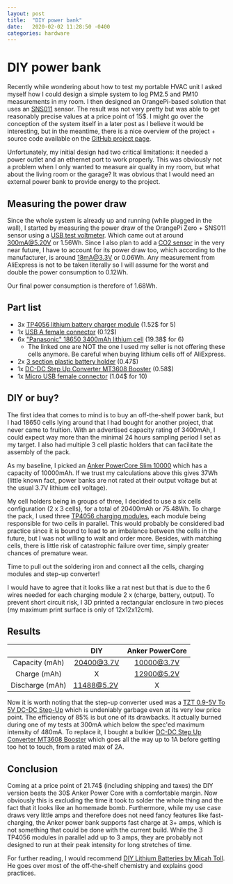 ```yaml
---
layout: post
title:  "DIY power bank"
date:   2020-02-02 11:28:50 -0400
categories: hardware
---
```


# DIY power bank

Recently while wondering about how to test my portable HVAC unit I asked myself how I could design a simple system to log PM2.5 and PM10 measurements in my room. I then designed an OrangePi-based solution that uses an [SNS011](https://www.aliexpress.com/item/32724933436.html) sensor. The result was not very pretty but was able to get reasonably precise values at a price point of 15$. I might go over the conception of the system itself in a later post as I believe it would be interesting, but in the meantime, there is a nice overview of the project + source code available on the [GitHub project page](https://github.com/Belval/air-quality-station).

Unfortunately, my initial design had two critical limitations: it needed a power outlet and an ethernet port to work properly. This was obviously not a problem when I only wanted to measure air quality in my room, but what about the living room or the garage? It was obvious that I would need an external power bank to provide energy to the project.

## Measuring the power draw

Since the whole system is already up and running (while plugged in the wall), I started by measuring the power draw of the OrangePi Zero + SNS011 sensor using a [USB test voltmeter](https://www.aliexpress.com/item/32571512709.html). Which came out at around 300mA@5.20V or 1.56Wh. Since I also plan to add a [CO2 sensor](https://www.aliexpress.com/item/32706795833.html) in the very near future, I have to account for its power draw too, which according to the manufacturer, is around 18mA@3.3V or 0.06Wh. Any measurement from AliExpress is not to be taken literally so I will assume for the worst and double the power consumption to 0.12Wh.

Our final power consumption is therefore of 1.68Wh.

## Part list

- 3x [TP4056 lithium battery charger module](https://www.aliexpress.com/item/32797834680.html) (1.52$ for 5)
- 1x [USB A female connector](https://www.aliexpress.com/item/Micro-Mini-USB-USB-A-Male-USB-2-0-3-0-A-Female-USB-B-Connector/33045236019.html) (0.12$)
- 6x ["Panasonic" 18650 3400mAh lithium cell](https://www.aliexpress.com/item/33016517000.html) (19.38$ for 6)
    - The linked one are NOT the one I used my seller is not offering these cells anymore. Be careful when buying lithium cells off of AliExpress.
- 2x [3 section plastic battery holder](https://www.aliexpress.com/item/33038284120.html) (0.47$)
- 1x [DC-DC Step Up Converter MT3608 Booster](https://www.aliexpress.com/item/32970333618.html) (0.58$)
- 1x [Micro USB female connector](https://www.aliexpress.com/item/4000484202812.html) (1.04$ for 10)

## DIY or buy?

The first idea that comes to mind is to buy an off-the-shelf power bank, but I had 18650 cells lying around that I had bought for another project, that never came to fruition. With an advertised capacity rating of 3400mAh, I could expect way more than the minimal 24 hours sampling period I set as my target. I also had multiple 3 cell plastic holders that can facilitate the assembly of the pack.

As my baseline, I picked an [Anker PowerCore Slim 10000](https://www.amazon.ca/Anker-Ultra-Compact-High-Speed-VoltageBoost-Technology/dp/B07QXV6N1B) which has a capacity of 10000mAh. If we trust my calculations above this gives 37Wh (little known fact, power banks are not rated at their output voltage but at the usual 3.7V lithium cell voltage).

My cell holders being in groups of three, I decided to use a six cells configuration (2 x 3 cells), for a total of 20400mAh or 75.48Wh. To charge the pack, I used three [TP4056 charging modules](https://www.aliexpress.com/item/32797834680.html), each module being responsible for two cells in parallel. This would probably be considered bad practice since it is bound to lead to an imbalance between the cells in the future, but I was not willing to wait and order more. Besides, with matching cells, there is little risk of catastrophic failure over time, simply greater chances of premature wear.

Time to pull out the soldering iron and connect all the cells, charging modules and step-up converter!

I would have to agree that it looks like a rat nest but that is due to the 6 wires needed for each charging module 2 x (charge, battery, output). To prevent short circuit risk, I 3D printed a rectangular enclosure in two pieces (my maximum print surface is only of 12x12x12cm).

## Results

<center>

| | DIY | Anker PowerCore |
|:-----:|:-----:|:-----:|
| Capacity (mAh) | 20400@3.7V | 10000@3.7V |
| Charge (mAh) | X | 12900@5.2V |
| Discharge (mAh) | 11488@5.2V | X |

</center>

Now it is worth noting that the step-up converter used was a [TZT 0.9-5V To 5V DC-DC Step-Up](https://www.aliexpress.com/item/32807311456.html) which is undeniably garbage even at its very low price point. The efficiency of 85% is but one of its drawbacks. It actually burned during one of my tests at 300mA which below the spec'ed maximum intensity of 480mA. To replace it, I bought a bulkier [DC-DC Step Up Converter MT3608 Booster](https://www.aliexpress.com/item/32970333618.html) which goes all the way up to 1A before getting too hot to touch, from a rated max of 2A.

## Conclusion

Coming at a price point of 21.74$ (including shipping and taxes) the DIY version beats the 30$ Anker Power Core with a comfortable margin. Now obviously this is excluding the time it took to solder the whole thing and the fact that it looks like an homemade bomb. Furthermore, while my use case draws very little amps and therefore does not need fancy features like fast-charging, the Anker power bank supports fast charge at 3+ amps, which is not something that could be done with the current build. While the 3 TP4056 modules in parallel add up to 3 amps, they are probably not designed to run at their peak intensity for long stretches of time.

For further reading, I would recommend [DIY Lithium Batteries by Micah Toll](https://www.amazon.ca/DIY-Lithium-Batteries-Build-Battery/dp/0989906701). He goes over most of the off-the-shelf chemistry and explains good practices.



